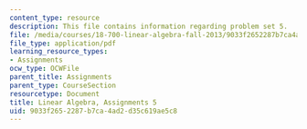 ```yaml
---
content_type: resource
description: This file contains information regarding problem set 5.
file: /media/courses/18-700-linear-algebra-fall-2013/9033f2652287b7ca4ad2d35c619ae5c8_MIT18_700F13_ps5.pdf
file_type: application/pdf
learning_resource_types:
- Assignments
ocw_type: OCWFile
parent_title: Assignments
parent_type: CourseSection
resourcetype: Document
title: Linear Algebra, Assignments 5
uid: 9033f265-2287-b7ca-4ad2-d35c619ae5c8
---
```

